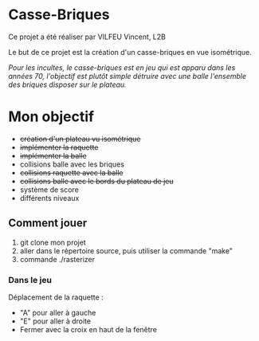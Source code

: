 # Casse-Briques

Ce projet a été réaliser par VILFEU Vincent, L2B

Le but de ce projet est la création d'un casse-briques en vue isométrique.

*Pour les incultes, le casse-briques est en jeu qui est apparu dans les années 70, l'objectif est plutôt simple détruire avec une balle l'ensemble des briques disposer sur le plateau.*

# Mon objectif

* ~~création d'un plateau vu isométrique~~
* ~~implémenter la raquette~~
* ~~implémenter la balle~~
* collisions balle avec les briques
* ~~collisions raquette avec la balle~~
* ~~collisions balle avec le bords du plateau de jeu~~
* système de score
* différents niveaux

## Comment jouer

1. git clone mon projet 
2. aller dans le répertoire source, puis utiliser la commande "make"
3. commande ./rasterizer

### Dans le jeu

Déplacement de la raquette : 
- "A" pour aller à gauche
- "E" pour aller à droite
- Fermer avec la croix en haut de la fenêtre



